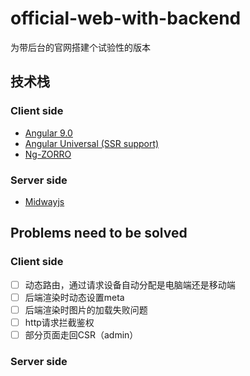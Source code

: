 # official-web-with-backend
为带后台的官网搭建个试验性的版本

## 技术栈

### Client side

- [Angular 9.0](https://angular.cn/)
- [Angular Universal (SSR support)](https://angular.cn/guide/universal)
- [Ng-ZORRO](https://ng.ant.design/docs/introduce/zh)

### Server side
- [Midwayjs](https://midwayjs.org/midway/)


## Problems need to be solved

### Client side

- [ ] 动态路由，通过请求设备自动分配是电脑端还是移动端
- [ ] 后端渲染时动态设置meta
- [ ] 后端渲染时图片的加载失败问题
- [ ] http请求拦截鉴权
- [ ] 部分页面走回CSR（admin）

### Server side
